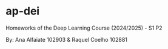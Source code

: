 # ap-dei

Homeworks of the Deep Learning Course (2024/2025) - S1 P2

By: Ana Alfaiate 102903 & Raquel Coelho 102881
